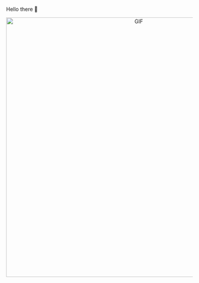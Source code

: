 Hello there 🐶
<div align="center"><img hight="400" width="700" alt="GIF" align="center" src="https://c.tenor.com/nP7Hl7wEZOcAAAAi/hacker-meme-hacker.gif">
